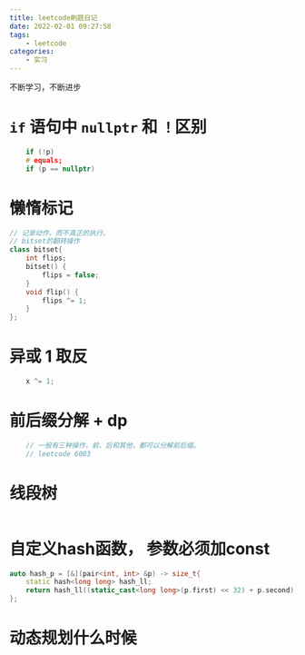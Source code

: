 ```yaml
---
title: leetcode刷题日记
date: 2022-02-01 09:27:58
tags: 
	- leetcode
categories:
	- 实习
---
```


不断学习，不断进步

<!-- more -->
# `if` 语句中 `nullptr` 和 `！`区别
```c++
    if (!p)
    # equals;
    if (p == nullptr)
```

# 懒惰标记
```c++
// 记录动作，而不真正的执行。
// bitset的翻转操作
class bitset{
    int flips;
    bitset() {
        flips = false;
    }
    void flip() {
        flips ^= 1;
    }
};
```

# 异或 1 取反
```c++
    x ^= 1;
```

# 前后缀分解 + dp
```c++
    // 一般有三种操作，前、后和其他，都可以分解前后缀。
    // leetcode 6003
```

# 线段树
```c++

```

# 自定义hash函数， 参数必须加const
```c++
auto hash_p = [&](pair<int, int> &p) -> size_t{
    static hash<long long> hash_ll;
    return hash_ll((static_cast<long long>(p.first) << 32) + p.second);
};
```

# 动态规划什么时候